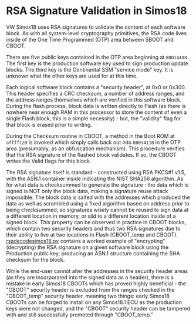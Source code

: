 # RSA Signature Validation in Simos18

VW Simos18 uses RSA signatures to validate the content of each software block. As with all system-level cryptography primitives, the RSA code lives inside of the One Time Programmed (OTP) area between SBOOT and CBOOT.

There are five public keys contained in the OTP area beginning at `80014408` . The first key is the production software key used to sign production update blocks. The third key is the Continental SSM "service mode" key. It is unknown what the other keys are used for at this time. 

Each logical software block contains a "security header", at 0x0 or 0x300. This header specifies a CRC checksum, a number of address ranges, and the address ranges themselves which are verified in this software block. During the flash process, block data is written directly to Flash (as there is nowhere near enough RAM in this processor to store the content of even a single Flash block, this is a simple necessity) - but, the "validity" flag for that block is erased prior to writing.

During the Checksum routine in CBOOT, a method in the Boot ROM at `affff120` is invoked which simply calls back out into `80014110` in the OTP area (presumably, as an obfuscation mechanism). This procedure verifies that the RSA signature of the flashed block validates. If so, the CBOOT writes the Valid flags for this block.

The RSA signature itself is standard - constructed using RSA PKCS#1 v1.5, with the ASN.1 container inside indicating the NIST SHA256 algorithm. As for what data is checksummed to generate the signature : the data which is signed is NOT only the block data, making a signature reuse attack impossible. The block data is salted with the addresses which produced the data as well as scrambled using a fixed algorithm based on address prior to being checksummed, so signatures wisely cannot be reused to sign data at a different location in memory, or slid to a different location inside of a signed block. This property can be observed in practice in CBOOT blocks, which contain two security headers and thus two RSA signatures due to their ability to live at two locations in Flash (CBOOT_temp and CBOOT). [rsadecodesimos18.py](../rsadecodesimos18.py) contains a worked example of "encrypting" (decrypting) the RSA signature on a given software block using the Production public key, producing an ASN.1 structure containing the SHA checksum for the block.

While the end-user cannot alter the addresses in the security header areas (as they are incorporated into the signed data as a header), there is a mistake in early Simos18 CBOOTs which has proved highly beneficial - the "CBOOT" security header is excluded from the ranges checked in the "CBOOT_temp" security header, meaning two things: early Simos18 CBOOTs can be forged to install on any Simos18.1 ECU as the production keys were not changed, and the "CBOOT" security header can be tampered with and still successfully promoted through "CBOOT_temp."
